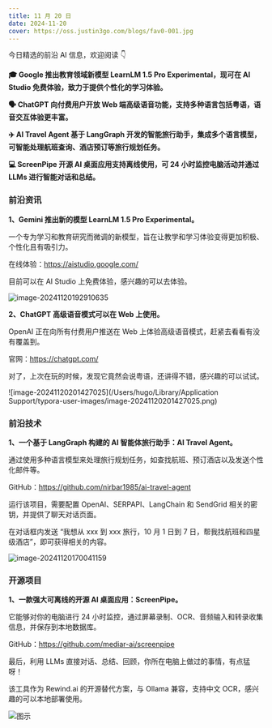 ```yaml
---
title: 11 月 20 日
date: 2024-11-20
cover: https://oss.justin3go.com/blogs/fav0-001.jpg
---
```


今日精选的前沿 AI 信息，欢迎阅读 👇

**🎓 Google 推出教育领域新模型 LearnLM 1.5 Pro Experimental，现可在 AI Studio 免费体验，致力于提供个性化的学习体验。**

**🗣️ ChatGPT 向付费用户开放 Web 端高级语音功能，支持多种语言包括粤语，语音交互体验更丰富。**

**✈️ AI Travel Agent 基于 LangGraph 开发的智能旅行助手，集成多个语言模型，可智能处理航班查询、酒店预订等旅行规划任务。**

**💻 ScreenPipe 开源 AI 桌面应用支持离线使用，可 24 小时监控电脑活动并通过 LLMs 进行智能对话和总结。**



### 前沿资讯

**1、Gemini 推出新的模型 LearnLM 1.5 Pro Experimental。**

一个专为学习和教育研究而微调的新模型，旨在让教学和学习体验变得更加积极、个性化且有吸引力。

在线体验：https://aistudio.google.com/

目前可以在 AI Studio 上免费体验，感兴趣的可以去体验。

![image-20241120192910635](https://cdn.jsdelivr.net/gh/freelander/oss@master/ai-daily/2024-11-20/image-20241120192910635.png)

**2、ChatGPT 高级语音模式可以在 Web 上使用。**

OpenAI 正在向所有付费用户推送在 Web 上体验高级语音模式，赶紧去看看有没有覆盖到。

官网：https://chatgpt.com/

对了，上次在玩的时候，发现它竟然会说粤语，还讲得不错，感兴趣的可以试试。

![image-20241120201427025](/Users/hugo/Library/Application Support/typora-user-images/image-20241120201427025.png)

### 前沿技术

**1、一个基于 LangGraph 构建的 AI 智能体旅行助手：AI Travel Agent。**

通过使用多种语言模型来处理旅行规划任务，如查找航班、预订酒店以及发送个性化邮件等。

GitHub：https://github.com/nirbar1985/ai-travel-agent

运行该项目，需要配置 OpenAI、SERPAPI、LangChain 和 SendGrid 相关的密钥，并提供了聊天对话页面。

在对话框内发送 “我想从 xxx 到 xxx 旅行，10 月 1 日到 7 日，帮我找航班和四星级酒店”，即可获得相关的内容。

![image-20241120170041159](https://cdn.jsdelivr.net/gh/freelander/oss@master/ai-daily/2024-11-20/image-20241120170041159.png)



### 开源项目

**1、一款强大可离线的开源 AI 桌面应用：ScreenPipe。**

它能够对你的电脑进行 24 小时监控，通过屏幕录制、OCR、音频输入和转录收集信息，并保存到本地数据库。

GitHub：https://github.com/mediar-ai/screenpipe

最后，利用 LLMs 直接对话、总结、回顾，你所在电脑上做过的事情，有点猛呀！

该工具作为 Rewind.ai 的开源替代方案，与 Ollama 兼容，支持中文 OCR，感兴趣的可以本地部署使用。

![图示](https://cdn.jsdelivr.net/gh/freelander/oss@master/ai-daily/2024-11-20/diagram2.png)